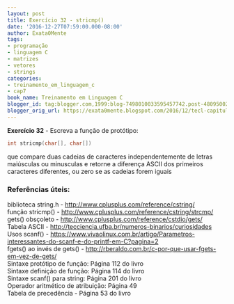 ```yaml
---
layout: post
title: Exercício 32 - stricmp()
date: '2016-12-27T07:59:00.000-08:00'
author: Exata0Mente
tags:
- programação
- linguagem C
- matrizes
- vetores
- strings
categories:
- treinamento_em_linguagem_c
- cap7
book_name: Treinamento em Linguagem C
blogger_id: tag:blogger.com,1999:blog-7498010033595457742.post-4809500292792551062
blogger_orig_url: https://exata0mente.blogspot.com/2016/12/tecl-capitulo-7-exercicio-31-stricmp.html
---
```

**Exercício 32** - Escreva a função de protótipo:
```c
int stricmp(char[], char[])
```

que compare duas cadeias de caracteres independentemente de letras maiúsculas ou minusculas e retorne a diferença ASCII dos primeiros caracteres diferentes, ou zero se as cadeias forem iguais

### Referências úteis:

biblioteca string.h - http://www.cplusplus.com/reference/cstring/  
função stricmp() - http://www.cplusplus.com/reference/cstring/strcmp/  
gets() obsçoleto - http://www.cplusplus.com/reference/cstdio/gets/  
Tabela ASCII - http://tecciencia.ufba.br/numeros-binarios/curiosidades  
Usos scanf() - https://www.vivaolinux.com.br/artigo/Parametros-interessantes-do-scanf-e-do-printf-em-C?pagina=2  
fgets() ao invés de gets() - http://rberaldo.com.br/c-por-que-usar-fgets-em-vez-de-gets/  
Sintaxe protótipo de função: Página 112 do livro  
Sintaxe definição de função: Página 114 do livro  
Sintaxe scanf() para string: Página 201 do livro  
Operador aritmético de atribuição: Página 49  
Tabela de precedência - Página 53 do livro  
